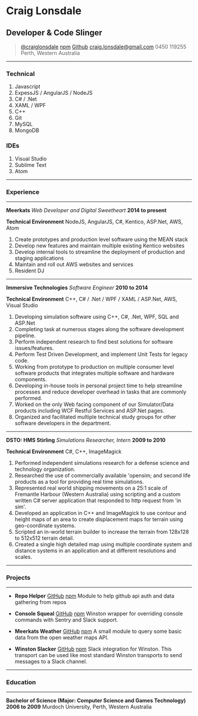 # Craig Lonsdale
## Developer & Code Slinger

> [@craiglonsdale](https://twitter.com/craiglonsdale)
> [npm](https://www.npmjs.com/~craiglonsdale)
> [Github](https://github.com/craiglonsdale)
> [craig.lonsdale@gmail.com](mailto:craig.lonsdale@gmail.com)
> 0450 119255
> Perth, Western Australia

------

### Technical

1. Javascript
1. ExpessJS / AngularJS / NodeJS
1. C# / .Net
1. XAML / WPF
1. C++
1. Git
1. MySQL
1. MongoDB

### IDEs

1. Visual Studio
1. Sublime Text
1. Atom

------

### Experience

------

**Meerkats** *Web Developer and Digital Sweetheart*
__2014 to present__

**Technical Environment** NodeJS, AngularJS, C#, Kentico, ASP.Net, AWS, Atom


  1. Create prototypes and production level software using the MEAN stack
  1. Develop new features and maintain multiple existing Kentico websites
  1. Develop internal tools to streamline the deployment of production and staging applications
  1. Maintain and roll out AWS websites and services
  1. Resident DJ

------

**Immersive Technologies** *Software Engineer*
__2010 to 2014__

**Technical Environment** C++, C# / .Net / WPF / XAML / ASP.Net, AWS, Visual Studio


  1. Developing simulation software using C++, C#, .Net, WPF, SQL and ASP.Net
  1. Completing task at numerous stages along the software development pipeline.
  1. Perform independent research to find best solutions for software issues/features.
  1. Perform Test Driven Development, and implement Unit Tests for legacy code.
  1. Working from prototype to production on multiple consumer level software products that integrates multiple software and hardware components.
  1. Developing in-house tools in personal project time to help streamline processes and reduce developer overhead in tasks that are commonly performed.
  1. Worked on the only Web facing component of our Simulator/Data products including WCF Restful Services and ASP.Net pages.
  1. Organized and facilitated multiple technical study groups for other software developers in the department.

------

**DSTO: HMS Stirling** *Simulations Researcher, Intern*
__2009 to 2010__

**Technical Environment** C#, C++, ImageMagick


  1. Performed independent simulations research for a defense science and technology organization.
  1. Researched the use of commercially available 'opensim; and second life products as a tool for providing real time simulations.
  1. Represented real world shipping movements on a 25:1 scale of Fremantle Harbour (Western Australia) using scripting and a custom written C# server application that responded to http request from 'in sim'.
  1. Developed an application in C++ and ImageMagick to use contour and height maps of an area to create displacement maps for terrain using geo-coordinate systems.
  1. Scripted an in-world terrain builder to increase the terrain from 128x128 to 512x512 terrain detail.
  1. Created a single high detailed map using multiple coordinate system and distance systems in an application and at different resolutions and scales.


------

### Projects

------

* **Repo Helper**
	<a href=https://github.com/craiglonsdale/repohelper>GitHub</a>
  <a href=https://www.npmjs.com/package/repohelper>npm</a>
	Module to help github api auth and data gathering from repos

* **Console Squeal**
  <a href=https://github.com/meerkats/console-squeal>GitHub</a>
  <a href=https://www.npmjs.com/package/console-squeal>npm</a>
	Winston wrapper for overriding console commands with Sentry and Slack support.

* **Meerkats Weather**
  <a href=https://github.com/meerkats/meerkats-weather>GitHub</a>
  <a href=https://www.npmjs.com/package/meerkats-weather>npm</a>
  A small module to query some basic data from the open weather maps API.

* **Winston Slacker**
  <a href=https://github.com/meerkats/winston-slacker>GitHub</a>
  <a href=https://www.npmjs.com/package/winston-slacker>npm</a>
	Slack integration for Winston.
  This transport can be used like most standard Winston transports to send messages to a Slack channel.

------

### Education

------

**Bachelor of Science (Major: Computer Science and Games Technology)** __2006 to 2009__
	Murdoch University, Perth, Western Australia
